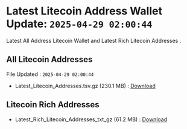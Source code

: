 # Latest Litecoin Address Wallet Update: `2025-04-29 02:00:44`

Latest All Address Litecoin Wallet and Latest Rich Litecoin Addresses .

## All Litecoin Addresses

File Updated : `2025-04-29 02:00:44`

- Latest_Litecoin_Addresses.tsv.gz (230.1 MB) : [Download](https://github.com/Pymmdrza/Rich-Address-Wallet/releases/tag/Litecoin)

## Litecoin Rich Addresses

- Latest_Rich_Litecoin_Addresses_txt_gz (61.2 MB) : [Download](https://github.com/Pymmdrza/Rich-Address-Wallet/releases/tag/Litecoin)

